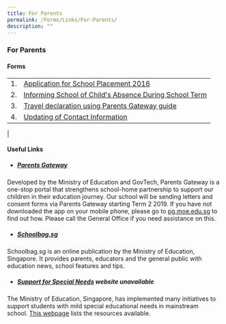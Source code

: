 ```yaml
---
title: For Parents
permalink: /Forms/Links/For-Parents/
description: ""
---
```

### **For Parents**

#### **Forms**

|  |  |
|---|---|
| 1. | [Application for School Placement 2016](/files/Application%20for%20School%20Placement%202016.pdf) |
| 2. | [Informing School of Child's Absence During School Term](/files/Informing%20School%20of%20Child's%20Absence%20During%20School%20Term.pdf) |
| 3. | [Travel declaration using Parents Gateway guide](/files/Travel%20declaration%20using%20Parents%20Gateway%20guide.pdf) |
| 4. | [Updating of Contact Information](/files/Updating%20of%20Contact%20Information.pdf) |
|

#### **Useful Links**

* ##### [Parents Gateway](https://pg.moe.edu.sg/)

Developed by the Ministry of Education and GovTech, Parents Gateway is a one-stop portal that strengthens school-home partnership to support our children in their education journey. Our school will be sending letters and consent forms via Parents Gateway starting Term 2 2019. If you have not downloaded the app on your mobile phone, please go to [pg.moe.edu.sg](http://pg.moe.edu.sg/) to find out how. Please call the General Office if you need assistance on this.

*  ##### [Schoolbag.sg](https://www.schoolbag.sg/)

Schoolbag.sg is an online publication by the Ministry of Education, Singapore. It provides parents, educators and the general public with education news, school features and tips.

* ##### [Support for Special Needs](https://www.moe.gov.sg/education/programmes/support-for-children-special-needs) **website unavailable**

The Ministry of Education, Singapore, has implemented many initiatives to support students with mild special educational needs in mainstream school. [This webpage](https://www.moe.gov.sg/education/programmes/support-for-children-special-needs) lists the resources available.